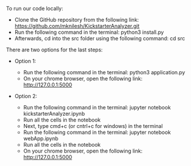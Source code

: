 To run our code locally:
- Clone the GitHub repository from the following link:
	https://github.com/mknilesh/KickstarterAnalyzer.git
- Run the following command in the terminal:
	python3 install.py
- Afterwards, cd into the src folder using the following command:
	cd src

There are two options for the last steps:
- Option 1:
    - Run the following command in the terminal:
            python3 application.py
    - On your chrome browser, open the following link:
            http://127.0.0.1:5000

- Option 2:
    - Run the following command in the terminal:
            jupyter notebook kickstarterAnalyzer.ipynb
    - Run all the cells in the notebook
    - Next, type cmd+c (or cntrl+c for windows) in the terminal
    - Run the following command in the terminal:
            jupyter notebook webApp.ipynb
    - Run all the cells in the notebook
    - On your chrome browser, open the following link:
            http://127.0.0.1:5000